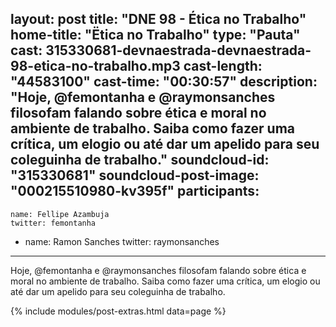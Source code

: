 layout: post
title: "DNE 98 - Ética no Trabalho"
home-title: "Ëtica no Trabalho"
type: "Pauta"
cast: 315330681-devnaestrada-devnaestrada-98-etica-no-trabalho.mp3
cast-length: "44583100"
cast-time: "00:30:57"
description: "Hoje, @femontanha e @raymonsanches filosofam falando sobre ética e moral no ambiente de trabalho. Saiba como fazer uma crítica, um elogio ou até dar um apelido para seu coleguinha de trabalho."
soundcloud-id: "315330681"
soundcloud-post-image: "000215510980-kv395f"
participants:
  -
    name: Fellipe Azambuja
    twitter: femontanha
  -
    name: Ramon Sanches
    twitter: raymonsanches
---

Hoje, @femontanha e @raymonsanches filosofam falando sobre ética e moral no ambiente de trabalho. Saiba como fazer uma crítica, um elogio ou até dar um apelido para seu coleguinha de trabalho.

{% include modules/post-extras.html data=page %}
